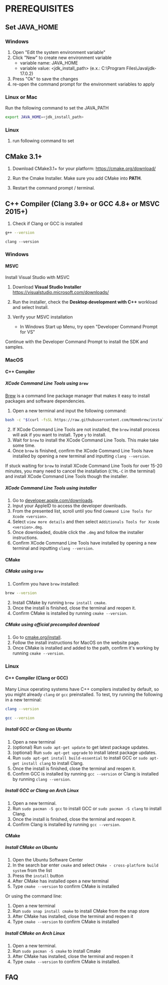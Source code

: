 # PREREQUISITES

## Set JAVA_HOME
### Windows
1. Open "Edit the system environment variable"
2. Click "New" to create new environment variable
   - variable name: JAVA_HOME
   - variable value: <jdk_install_path> (e.x.: C:\Program Files\Java\jdk-17.0.2)
3. Press "Ok" to save the changes
4. re-open the command prompt for the environment variables to apply

### Linux or Mac
Run the following command to set the JAVA_PATH
``` sh
export JAVA_HOME=<jdk_install_path>
```

### Linux
1. run following command to set 

## CMake 3.1+
1. Download CMake3.1+ for your platform: https://cmake.org/download/

2. Run the Cmake Installer. Make sure you add CMake into **PATH**.

3. Restart the command prompt / terminal.

## C++ Compiler (Clang 3.9+ or GCC 4.8+ or MSVC 2015+)
1. Check if Clang or GCC is installed
``` sh
g++ --version
```
```
clang --version 
```

### Windows
#### MSVC
Install Visual Studio with MSVC
1. Download **Visual Studio Installer**
https://visualstudio.microsoft.com/downloads/


2. Run the installer, check the **Desktop development with C++** workload and select Install.

3. Verify your MSVC installation
   * In Windows Start up Menu, try open "Developer Command Prompt for VS" 

Continue with the Developer Command Prompt to install the SDK and samples. 

### MacOS
#### C++ Compiler
##### XCode Command Line Tools using `brew`

[Brew](https://brew.sh/) is a command line package manager that makes it easy to install packages and software dependencies.

1. Open a new terminal and input the following command:
``` sh
bash -c "$(curl -fsSL https://raw.githubusercontent.com/Homebrew/install/HEAD/install.sh)"
```
2. If XCode Command Line Tools are not installed, the `brew` install process will ask if you want to install. Type `y` to install.
3. Wait for `brew` to install the XCode Command Line Tools. This make take some time.
4. Once `brew` is finished, confirm the XCode Command Line Tools have installed by opening a new terminal and inputting `clang --version`.

If stuck waiting for `brew` to install XCode Command Line Tools for over 15-20 minutes, you many need to cancel the installation (`CTRL-C` in the terminal)
and install XCode Command Line Tools though the installer.

##### XCode Command Line Tools using installer

1. Go to [developer.apple.com/downloads](https://developer.apple.com/download/all/).
2. Input your AppleID to access the developer downloads.
3. From the presented list, scroll until you find `Command Line Tools for Xcode <version>`.
4. Select `view more details` and then select `Additionals Tools for Xcode <version>.dmg`.
5. Once downloaded, double click the `.dmg` and follow the installer instructions.
6. Confirm XCode Command Line Tools have installed by opening a new terminal and inputting `clang --version`.

#### CMake
##### CMake using `brew`

1. Confirm you have `brew` installed:
``` sh
brew --version
```
2. Install CMake by running `brew install cmake`.
3. Once the install is finished, close the terminal and reopen it.
4. Confirm CMake is installed by running `cmake --version`.

##### CMake using official precompiled download

1. Go to [cmake.org/install](https://cmake.org/install/).
2. Follow the install instructions for MacOS on the website page.
3. Once CMake is installed and added to the path, confirm it's working by running `cmake --version`.

### Linux
#### C++ Compiler (Clang or GCC)

Many Linux operating systems have C++ compilers installed by default, so you might already `clang` or `gcc` preinstalled.
To test, try running the following in a new terminal:
``` sh
clang --version
```
``` sh
gcc --version
```

##### Install GCC or Clang on Ubuntu

1. Open a new terminal
2. (optional) Run `sudo apt-get update` to get latest package updates.
3. (optional) Run `sudo apt-get upgrade` to install latest package updates.
4. Run `sudo apt-get install build-essential` to install GCC or `sudo apt-get install clang` to install Clang.
5. Once the install is finished, close the terminal and reopen it.
6. Confirm GCC is installed by running `gcc --version` or Clang is installed by running `clang --version`.

##### Install GCC or Clang on Arch Linux

1. Open a new terminal.
2. Run `sudo pacman -S gcc` to install GCC or `sudo pacman -S clang` to install Clang.
3. Once the install is finished, close the terminal and reopen it.
4. Confirm Clang is installed by running `gcc --version`.

#### CMake

##### Install CMake on Ubuntu

1. Open the Ubuntu Software Center
2. In the search bar enter `cmake` and select `CMake - cross-platform build system` from the list
3. Press the `install` button
4. After CMake has installed open a new terminal
5. Type `cmake --version` to confirm CMake is installed

Or using the command line:

1. Open a new terminal
2. Run `sudo snap install cmake` to install CMake from the snap store
3. After CMake has installed, close the terminal and reopen it
4. Type `cmake --version` to confirm CMake is installed

##### Install CMake on Arch Linux

1. Open a new terminal.
2. Run `sudo pacman -S cmake` to install Cmake
3. After CMake has installed, close the terminal and reopen it
4. Type `cmake --version` to confirm CMake is installed.


## FAQ
